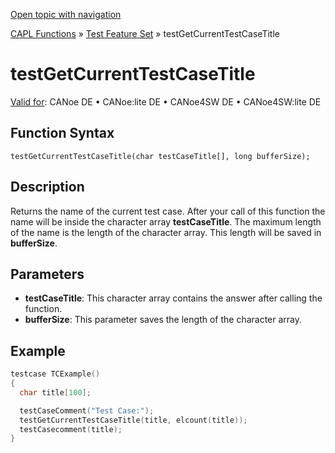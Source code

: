 [Open topic with navigation](../../../../../CANoeDEFamily.htm#Topics/CAPLFunctions/Test/Functions/CAPLfunctionTestGetCurrentTestCaseTitle.md)

[CAPL Functions](../../CAPLfunctions.md) » [Test Feature Set](../CAPLfunctionsTFSOverview.md) » testGetCurrentTestCaseTitle

# testGetCurrentTestCaseTitle

[Valid for](../../../Shared/FeatureAvailability.md): CANoe DE • CANoe:lite DE • CANoe4SW DE • CANoe4SW:lite DE

## Function Syntax

`testGetCurrentTestCaseTitle(char testCaseTitle[], long bufferSize);`

## Description

Returns the name of the current test case. After your call of this function the name will be inside the character array **testCaseTitle**. The maximum length of the name is the length of the character array. This length will be saved in **bufferSize**.

## Parameters

- **testCaseTitle**: This character array contains the answer after calling the function.
- **bufferSize**: This parameter saves the length of the character array.

## Example

```c
testcase TCExample()
{
  char title[100];

  testCaseComment("Test Case:");
  testGetCurrentTestCaseTitle(title, elcount(title));
  testCasecomment(title);
}
```
